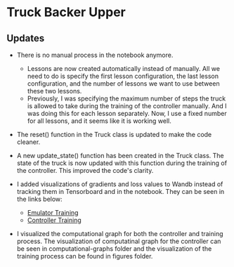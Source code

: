 # Truck Backer Upper 

## Updates 

- There is no manual process in the notebook anymore.
  - Lessons are now created automatically instead of manually. All we need to do is specify the first lesson configuration, the last lesson configuration, and the number of lessons we want to use between these two lessons.
  - Previously, I was specifying the maximum number of steps the truck is allowed to take during the training of the controller manually. And I was doing this for each lesson separately. Now, I use a fixed number for all lessons, and it seems like it is working well.
- The reset() function in the Truck class is updated to make the code cleaner.
- A new update_state() function has been created in the Truck class. The state of the truck is now updated with this function during the training of the controller. This improved the code's clarity.
- I added visualizations of gradients and loss values to Wandb instead of tracking them in Tensorboard and in the notebook. They can be seen in the links below:
  - [Emulator Training](https://api.wandb.ai/links/furkanozyurt21/hgxga7y0)
  - [Controller Training](https://api.wandb.ai/links/furkanozyurt21/hgxga7y0)
  
- I visualized the computational graph for both the controller and training process. The visualization of computatinal graph for the controller can be seen in computational-graphs folder and the visualization of the training process can be found in figures folder.
